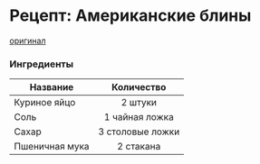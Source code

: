 # Рецепт: Американские блины
[оригинал](https://eda.ru/recepty/zavtraki/amerikanskie-bliny-30600)

  ### Ингредиенты
| Название             | Количество    |
| -------------        |:-------------:|
| Куриное яйцо         | 2 штуки                       |
| Соль                         | 1 чайная ложка                |
| Сахар                                | 3 столовые ложки              |
| Пшеничная мука       | 2 стакана             |
